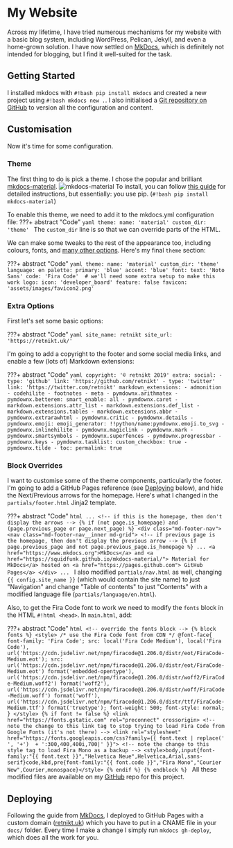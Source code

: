 # My Website
Across my lifetime, I have tried numerous mechanisms for my website with a basic blog system, including WordPress, Pelican, Jekyll, and even a home-grown solution. I have now settled on [MkDocs](https://www.mkdocs.org/), which is definitely not intended for blogging, but I find it well-suited for the task.
## Getting Started
I installed mkdocs with `#!bash pip install mkdocs` and created a new project using `#!bash mkdocs new .`. I also initialised a [Git repository on GitHub](https://github.com/retnikt/retnikt.uk) to version all the configuration and content.
## Customisation
Now it's time for some configuration. 
### Theme
The first thing to do is pick a theme. I chose the popular and brilliant [mkdocs-material](https://squidfunk.github.io/mkdocs-material/).
![mkdocs-material](https://i.imgur.com/BjcuAVf.png)
To install, you can follow [this guide](https://squidfunk.github.io/mkdocs-material/) for detailed instructions, but essentially: you use pip. (`#!bash pip install mkdocs-material`)

To enable this theme, we need to add it to the mkdocs.yml configuration file:
???+ abstract "Code"
    ```yaml
    theme:
      name: 'material'
      custom_dir: 'theme'
    ```
The `custom_dir` line is so that we can override parts of the HTML.

We can make some tweaks to the rest of the appearance too, including colours, fonts, and [many other options](https://squidfunk.github.io/mkdocs-material/getting-started/#configuration). Here's my final `theme` section:

???+ abstract "Code"
    ```yaml
    theme:
      name: 'material'
      custom_dir: 'theme'
      language: en
      palette:
        primary: 'blue'
        accent: 'blue'
      font:
        text: 'Noto Sans'
        code: 'Fira Code'  # we'll need some extra setup to make this work
      logo:
        icon: 'developer_board'
      feature: false
      favicon: 'assets/images/favicon2.png'
    ```


### Extra Options
First let's set some basic options:

???+ abstract "Code"
    ```yaml
    site_name: retnikt
    site_url: 'https://retnikt.uk/'
    ```

I'm going to add a copyright to the footer and some social media links, and enable a few (lots of) Markdown extensions:

???+ abstract "Code"
    ```yaml
    copyright: '© retnikt 2019'
    extra:
      social:
        - type: 'github'
          link: 'https://github.com/retnikt'
        - type: 'twitter'
          link: 'https://twitter.com/retnikt'
    markdown_extensions:
      - admonition
      - codehilite
      - footnotes
      - meta
      - pymdownx.arithmatex
      - pymdownx.betterem:
          smart_enable: all
      - pymdownx.caret
      - markdown.extensions.attr_list
      - markdown.extensions.def_list
      - markdown.extensions.tables
      - markdown.extensions.abbr
      - pymdownx.extrarawhtml
      - pymdownx.critic
      - pymdownx.details
      - pymdownx.emoji:
          emoji_generator: !!python/name:pymdownx.emoji.to_svg
      - pymdownx.inlinehilite
      - pymdownx.magiclink
      - pymdownx.mark
      - pymdownx.smartsymbols
      - pymdownx.superfences
      - pymdownx.progressbar
      - pymdownx.keys
      - pymdownx.tasklist:
          custom_checkbox: true
      - pymdownx.tilde
      - toc:
          permalink: true
    ```
### Block Overrides
I want to customise some of the theme components, particularly the footer. I'm going to add a GitHub Pages reference (see [Deploying](#deploying) below), and hide the Next/Previous arrows for the homepage. Here's what I changed in the `partials/footer.html` Jinja2 template.

???+ abstract "Code"
    ```html
      ...
      <!-- if this is the homepage, then don't display the arrows -->
      {% if (not page.is_homepage) and (page.previous_page or page.next_page) %}
        <div class="md-footer-nav">
          <nav class="md-footer-nav__inner md-grid">
            <!-- if previous page is the homepage, then don't display the previous arrow -->
            {% if page.previous_page and not page.previous_page.is_homepage %}
            ...
            <a href="https://www.mkdocs.org">MkDocs</a>
            and
            <a href="https://squidfunk.github.io/mkdocs-material/">
              Material for MkDocs</a>
            hosted on
            <a href="https://pages.github.com">
              GitHub Pages</a>
          </div>
          ...
    ```
I also modified `partials/nav.html` as well, changing `{{ config.site_name }}` (which would contain the site name) to just "Navigation" and change "Table of contents" to just "Contents" with a modified language file (`partials/language/en.html`).

Also, to get the Fira Code font to work we need to modify the `fonts` block in the HTML `#!html <head>`. In `main.html`, add:

???+ abstract "Code"
    ```html
    <!-- override the fonts block -->
    {% block fonts %}
      <style>
      /* use the Fira Code font from CDN */
      @font-face{
        font-family: 'Fira Code';
        src: local('Fira Code Medium'), local('Fira Code'),
        url('https://cdn.jsdelivr.net/npm/firacode@1.206.0/distr/eot/FiraCode-Medium.eot');
        src: url('https://cdn.jsdelivr.net/npm/firacode@1.206.0/distr/eot/FiraCode-Medium.eot') format('embedded-opentype'),
            url('https://cdn.jsdelivr.net/npm/firacode@1.206.0/distr/woff2/FiraCode-Medium.woff2') format('woff2'),
            url('https://cdn.jsdelivr.net/npm/firacode@1.206.0/distr/woff/FiraCode-Medium.woff') format('woff'),
            url('https://cdn.jsdelivr.net/npm/firacode@1.206.0/distr/ttf/FiraCode-Medium.ttf') format('truetype');
        font-weight: 500;
        font-style: normal;
      }
      </style>
      {% if font != false %}
        <link href="https://fonts.gstatic.com" rel="preconnect" crossorigin>
        <!-- note the change to this link tag to stop trying to load Fira Code from Google Fonts (it's not there) -->
        <link rel="stylesheet" href="https://fonts.googleapis.com/css?family={{
              font.text | replace(' ', '+')  + ':300,400,400i,700|'
            }}">
        <!-- note the change to this style tag to load Fira Mono as a backup -->
        <style>body,input{font-family:"{{ font.text }}","Helvetica Neue",Helvetica,Arial,sans-serif}code,kbd,pre{font-family:"{{ font.code }}","Fira Mono","Courier New",Courier,monospace}</style>
      {% endif %}
    {% endblock %}
    ```
All these modified files are available on my [GitHub](https://github.com/retnikt/retnikt.uk) repo for this project.
## Deploying
Following the guide from [MkDocs](https://www.mkdocs.org/user-guide/deploying-your-docs/), I deployed to GitHub Pages with a custom domain ([retnikt.uk](https://retnikt.uk/)) which you have to put in a CNAME file in your `docs/` folder. Every time I  make a change I simply run `mkdocs gh-deploy`, which does all the work for you.

